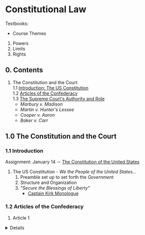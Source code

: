 # Constitutional Law

Textbooks:  

- Course Themes
 1. Powers
 2. Limits
 3. Rights



## 0. Contents

1. The Constitution and the Court    
  1.1 [Introduction: The US Constitution](#11-introduction)  
  1.2 [Articles of the Confederacy](https://alexeibex.github.io/constitutionallaw#12-articles-of-the-confederacy)  
  1.3 [The Supreme Court's Authority and Role](#1.2)  
     - *Marbury v. Madison*
     - *Martin v. Hunter's Lessee*
     - *Cooper v. Aaron*
     - *Baker v. Carr*

## 1.0 The Constitution and the Court
### 1.1 Introduction

 Assignment: January 14 -- [The Constitution of the United States](https://www.law.cornell.edu/constitution)
 1. The US Constitution - *We the People of the United States...*
    1. Preamble set up to set forth the *Government*
    2. Structure and Organization
    3. *"Secure the Blessings of Liberty"*
        - [Captain Kirk Monologue](https://www.youtube.com/watch?v=uGO-SldLrNA)       

### 1.2 Articles of the Confederacy
1. Article 1
<details>
  - Section 1: **Legislative Powers**
  - *"All Legislative Power herein granted shall be vested in a Congress of the United States"*
  - Section 2: **The House of Representatives**
  - Creation of House and sets election terms.
    - *1st Stain of the Constitution* The 3/5ths clause
  - Section 3: **The Senate & Impeachment**  
    - Creation of Senate and election terms.
    - Separate but **Interlocking** Powers
      - Vice President has vote if tie
    - Senate has the sole power to try all Impeachment
      - "...on Oath or affirmation."
    - Chief Justice of SCOTUS will preside over Impeachment
    - Impeachment requires 2/3rds majority
    - Impeachment results in exit from office
  - Section 6: **Compensation and Privileges of Members**
    - Prevention of abuse to promote free discussion & debate
      - "for any Speech or Debate...they shall not be questioned in any other place"
  - Section 7: **Passage of Bills**
    - "Swiss Timepiece process of creation of law"
    - "Let's make it **Hard** for the government to act..."
  - Section 8: Scope of Legislative Power
    - Commerce Clause of Congress - "The Power to regulate Commerce among **different places**..."
    - Patents & Trademarks
    - International Law
    - War Powers
    - Necessary & Proper - ***Elastic Clause***
  - Section 9: Limits on Legislative Power
    - Stain #2 - Commerce of slaves
    - Habeas Corpus
    - Ex Post Facto
    - No Title of Nobility & No Emoluments  
  - Section 10: Limits on States
    - States cannot get involved in treaties
    - No Bills of attainder & Ex Post Facto
    - No Law impairing federal law
2. Article 2 - The Presidency
<details>
  - Section 1: Election, Installation, Removal
      - Natural Born citizen
      - 35 years old
      - The Oath "I do solemnly swear"
  - Section 2: Presidential Powers
      - Commander and Chief
      - Reprieves and Pardons
      - **Appointment of all officials**
  - Section 3: State of the Union, Receive Ambassadors, Laws Faithfully Executed, Commission Officers
      - State of the Union
  - Section 4: Impeachment
3. Article 3 - The Judiciary
<details>
  - Section 1: Judicial Power Vested
  - Section 2: Scope of Judicial Power
     - Subject Matter Jurisdiction
     - Appellate Jurisdiction v. Original Jurisdiction
     - Procedure of
  - Section 3: Treason
     - Specific guidelines for Treason
4. Article 4 - The States
<details>
  - Section 1: Full Faith and Credit
  - Section 2: Privileges & Immunities, Extradition, Fugitive Slaves
  - Section 3: Admission of States
    - Undemocratic institution
  - Section 4: Guarantees to States
5. Article 5 - Amendment Process
<details>
  - 2/3rds & 3/4ths requirements for amendments
  - Very Difficult to Change the Constitution
      - Super Super Majority
6. Article 6 - Legal Status of the Constitution
<details>
  - Supremacy Clause
  - "but no religious test shall ever be required..."
7. Article 7 - Ratification



### 1.3 Passage of Bill of Rights - (1791)

<details>
 - which add 10 amendments
 - Adds one every 20 years
 - 27 Total amendments
